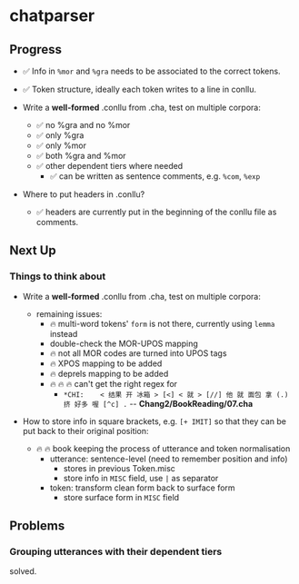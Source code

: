 # chatparser

## Progress

* :white_check_mark: Info in `%mor` and `%gra` needs to be associated to the correct tokens.
* :white_check_mark: Token structure, ideally each token writes to a line in conllu.
* Write a **well-formed** .conllu from .cha, test on multiple corpora:
    - :white_check_mark: no %gra and no %mor
    - :white_check_mark: only %gra
    - :white_check_mark: only %mor
    - :white_check_mark: both %gra and %mor
    - :white_check_mark: other dependent tiers where needed
        + :white_check_mark: can be written as sentence comments, e.g. `%com`, `%exp`

* Where to put headers in .conllu?
    - :white_check_mark: headers are currently put in the beginning of the conllu file as comments.

## Next Up


### Things to think about

* Write a **well-formed** .conllu from .cha, test on multiple corpora:
    - remaining issues:
        +  :fire: multi-word tokens' `form` is not there, currently using `lemma` instead
        + double-check the MOR-UPOS mapping
        + :fire: not all MOR codes are turned into UPOS tags
        + :fire: XPOS mapping to be added
        + :fire: deprels mapping to be added
        + :fire: :fire: :fire: can't get the right regex for
            + `*CHI:    < 结果 开 冰箱 > [<] < 就 > [//] 他 就 面包 拿 (.) 挤 好多 喔 [^c] .` -- **Chang2/BookReading/07.cha**

* How to store info in square brackets, e.g. `[+ IMIT]` so that they can be put back to their original position:
    - :fire: :fire: book keeping the process of utterance and token normalisation
        + utterance: sentence-level (need to remember position and info)
            * stores in previous Token.misc
            * store info in `MISC` field, use `|` as separator
        + token: transform clean form back to surface form
            * store surface form in `MISC` field


## Problems

### Grouping utterances with their dependent tiers

solved.



